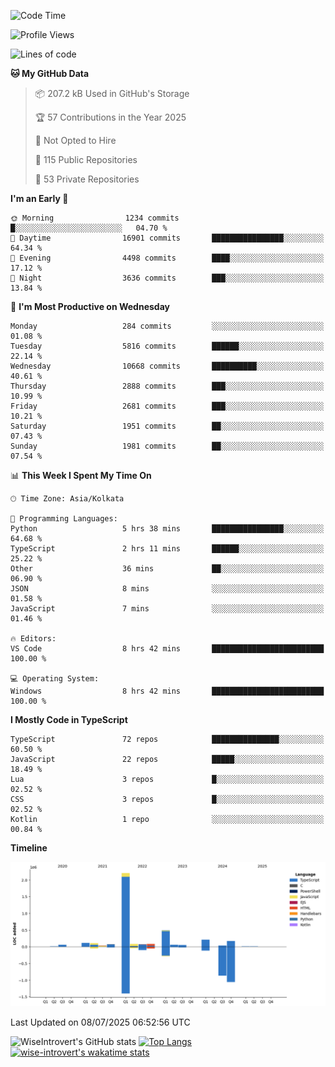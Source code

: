 <!--START_SECTION:waka-->
![Code Time](http://img.shields.io/badge/Code%20Time-2%2C380%20hrs%2039%20mins-blue)

![Profile Views](http://img.shields.io/badge/Profile%20Views-5-blue)

![Lines of code](https://img.shields.io/badge/From%20Hello%20World%20I%27ve%20Written-3.9%20million%20lines%20of%20code-blue)

**🐱 My GitHub Data** 

> 📦 207.2 kB Used in GitHub's Storage 
 > 
> 🏆 57 Contributions in the Year 2025
 > 
> 🚫 Not Opted to Hire
 > 
> 📜 115 Public Repositories 
 > 
> 🔑 53 Private Repositories 
 > 
**I'm an Early 🐤** 

```text
🌞 Morning                1234 commits        █░░░░░░░░░░░░░░░░░░░░░░░░   04.70 % 
🌆 Daytime                16901 commits       ████████████████░░░░░░░░░   64.34 % 
🌃 Evening                4498 commits        ████░░░░░░░░░░░░░░░░░░░░░   17.12 % 
🌙 Night                  3636 commits        ███░░░░░░░░░░░░░░░░░░░░░░   13.84 % 
```
📅 **I'm Most Productive on Wednesday** 

```text
Monday                   284 commits         ░░░░░░░░░░░░░░░░░░░░░░░░░   01.08 % 
Tuesday                  5816 commits        ██████░░░░░░░░░░░░░░░░░░░   22.14 % 
Wednesday                10668 commits       ██████████░░░░░░░░░░░░░░░   40.61 % 
Thursday                 2888 commits        ███░░░░░░░░░░░░░░░░░░░░░░   10.99 % 
Friday                   2681 commits        ███░░░░░░░░░░░░░░░░░░░░░░   10.21 % 
Saturday                 1951 commits        ██░░░░░░░░░░░░░░░░░░░░░░░   07.43 % 
Sunday                   1981 commits        ██░░░░░░░░░░░░░░░░░░░░░░░   07.54 % 
```


📊 **This Week I Spent My Time On** 

```text
🕑︎ Time Zone: Asia/Kolkata

💬 Programming Languages: 
Python                   5 hrs 38 mins       ████████████████░░░░░░░░░   64.68 % 
TypeScript               2 hrs 11 mins       ██████░░░░░░░░░░░░░░░░░░░   25.22 % 
Other                    36 mins             ██░░░░░░░░░░░░░░░░░░░░░░░   06.90 % 
JSON                     8 mins              ░░░░░░░░░░░░░░░░░░░░░░░░░   01.58 % 
JavaScript               7 mins              ░░░░░░░░░░░░░░░░░░░░░░░░░   01.46 % 

🔥 Editors: 
VS Code                  8 hrs 42 mins       █████████████████████████   100.00 % 

💻 Operating System: 
Windows                  8 hrs 42 mins       █████████████████████████   100.00 % 
```

**I Mostly Code in TypeScript** 

```text
TypeScript               72 repos            ███████████████░░░░░░░░░░   60.50 % 
JavaScript               22 repos            █████░░░░░░░░░░░░░░░░░░░░   18.49 % 
Lua                      3 repos             █░░░░░░░░░░░░░░░░░░░░░░░░   02.52 % 
CSS                      3 repos             █░░░░░░░░░░░░░░░░░░░░░░░░   02.52 % 
Kotlin                   1 repo              ░░░░░░░░░░░░░░░░░░░░░░░░░   00.84 % 
```



**Timeline**

![Lines of Code chart](https://raw.githubusercontent.com/wise-introvert/wise-introvert/master/assets/bar_graph.png)


 Last Updated on 08/07/2025 06:52:56 UTC
<!--END_SECTION:waka-->

![WiseIntrovert's GitHub stats](https://github-readme-stats.vercel.app/api?username=wise-introvert&count_private=true&show_icons=true)
[![Top Langs](https://github-readme-stats.vercel.app/api/top-langs/?username=wise-introvert&langs_count=10)](https://github.com/anuraghazra/github-readme-stats)
[![wise-introvert's wakatime stats](https://github-readme-stats.vercel.app/api/wakatime?username=wiseintrovert)](https://github.com/anuraghazra/github-readme-stats)

